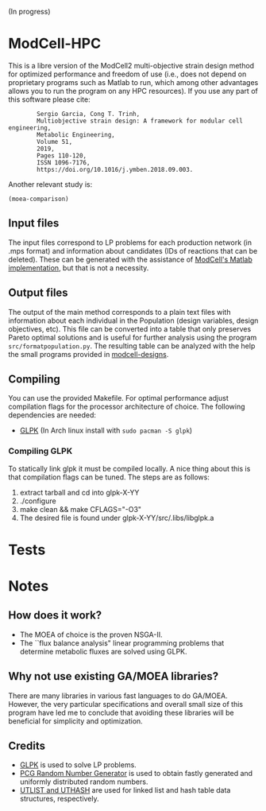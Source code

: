 (In progress)

# ModCell-HPC
This is a libre version of the ModCell2 multi-objective strain design method for optimized performance and freedom of use (i.e., does not depend on proprietary programs such as Matlab to run, which among other advantages allows you to run the program on any HPC resources). If you use any part of this software please cite:
~~~
        Sergio Garcia, Cong T. Trinh,
        Multiobjective strain design: A framework for modular cell engineering,
        Metabolic Engineering,
        Volume 51,
        2019,
        Pages 110-120,
        ISSN 1096-7176,
        https://doi.org/10.1016/j.ymben.2018.09.003.
~~~

Another relevant study  is:
~~~
(moea-comparison)
~~~

## Input files
The input files correspond to LP problems for each production network (in .mps format) and information about candidates (IDs of reactions that can be deleted). These can be generated with the assistance of [ModCell's Matlab implementation](https://github.com/TrinhLab/ModCell2), but that is not a necessity.

## Output files
The output of the main method corresponds to a plain text files with information about each individual in the Population (design variables, design objectives, etc). This file can be converted into a table that only preserves Pareto optimal solutions and is useful for further analysis using the program `src/formatpopulation.py`. The resulting table can be analyzed with the help the small programs provided in [modcell-designs](https://github.com/TrinhLab/modcell-designs/tree/master/src).

## Compiling
You can use the provided Makefile. For optimal performance adjust compilation flags for the processor architecture of choice. The following dependencies are needed:
- [GLPK](https://www.gnu.org/software/glpk/) (In Arch linux install with `sudo pacman -S glpk`)
### Compiling GLPK
To statically link glpk it must be compiled locally. A nice thing about this is that compilation flags can be tuned. The steps are as follows:
1. extract tarball and cd into glpk-X-YY
2. ./configure
3. make clean && make CFLAGS="-O3"
4. The desired file is found under glpk-X-YY/src/.libs/libglpk.a

# Tests

# Notes

## How does it work?
- The MOEA of choice is the proven NSGA-II.
- The ``flux balance analysis" linear programming problems that determine metabolic fluxes are solved using GLPK.

## Why not use existing GA/MOEA libraries?
There are many libraries in various fast languages to do GA/MOEA. However, the very particular specifications and overall small size of this program have led me to conclude that avoiding these libraries will be beneficial for simplicity and optimization.

## Credits
- [GLPK](https://www.gnu.org/software/glpk/) is used to solve LP problems.
- [PCG Random Number Generator](http://www.pcg-random.org/) is used to obtain fastly generated and uniformly distributed random numbers.
- [UTLIST and UTHASH](https://troydhanson.github.io/uthash/) are used for linked list and hash table data structures, respectively.
